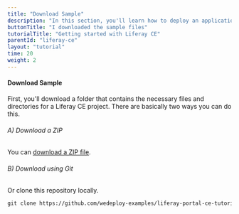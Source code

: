 ```yaml
---
title: "Download Sample"
description: "In this section, you'll learn how to deploy an application using Liferay Community Edition."
buttonTitle: "I downloaded the sample files"
tutorialTitle: "Getting started with Liferay CE"
parentId: "liferay-ce"
layout: "tutorial"
time: 20
weight: 2
---
```


#### Download Sample

First, you'll download a folder that contains the necessary files and directories for a Liferay CE project. There are basically two ways you can do this.

###### A) Download a ZIP

You can [download a ZIP file](https://github.com/wedeploy-examples/liferay-portal-ce-tutorial/archive/master.zip).

###### B) Download using Git

Or clone this repository locally.

```xml
git clone https://github.com/wedeploy-examples/liferay-portal-ce-tutorial.git
```
